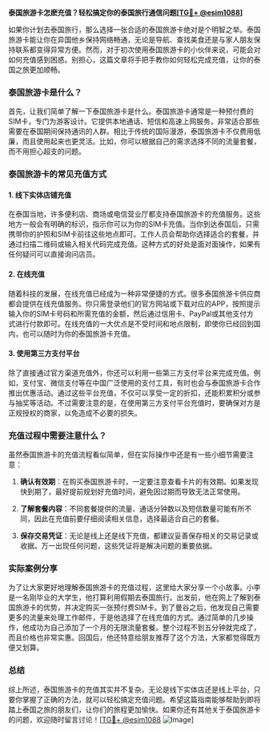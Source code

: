 **泰国旅游卡怎麽充值？轻松搞定你的泰国旅行通信问题[[TG💪+ @esim1088](https://t.me/s/esim1088)]**

如果你计划去泰国旅行，那么选择一张合适的泰国旅游卡绝对是个明智之举。泰国旅游卡能让你在异国他乡保持网络畅通，无论是导航、查找美食还是与家人朋友保持联系都变得异常方便。然而，对于初次使用泰国旅游卡的小伙伴来说，可能会对如何充值感到困惑。别担心，这篇文章将手把手教你如何轻松完成充值，让你的泰国之旅更加顺畅。

### 泰国旅游卡是什么？

首先，让我们简单了解一下泰国旅游卡是什么。泰国旅游卡通常是一种预付费的SIM卡，专门为游客设计。它提供本地通话、短信和高速上网服务，非常适合那些需要在泰国期间保持通讯的人群。相比于传统的国际漫游，泰国旅游卡不仅费用低廉，而且使用起来也更灵活。比如，你可以根据自己的需求选择不同的流量套餐，而不用担心超支的问题。

### 泰国旅游卡的常见充值方式

#### 1. 线下实体店铺充值

在泰国当地，许多便利店、商场或电信营业厅都支持泰国旅游卡的充值服务。这些地方一般会有明确的标识，指示你可以为你的SIM卡充值。当你到达泰国后，只需携带你的护照和SIM卡前往这些地点即可。工作人员会帮助你选择适合的套餐，并通过扫描二维码或输入相关代码完成充值。这种方式的好处是面对面操作，如果有任何疑问可以直接询问店员。

#### 2. 在线充值

随着科技的发展，在线充值已经成为一种非常便捷的方式。很多泰国旅游卡供应商都会提供在线充值服务。你只需登录他们的官方网站或下载对应的APP，按照提示输入你的SIM卡号码和所需充值的金额，然后通过信用卡、PayPal或其他支付方式进行付款即可。在线充值的一大优点是不受时间和地点限制，即使你已经回到国内，也可以随时为你的泰国旅游卡充值。

#### 3. 使用第三方支付平台

除了直接通过官方渠道充值外，你还可以利用一些第三方支付平台来完成充值。例如，支付宝、微信支付等在中国广泛使用的支付工具，有时也会与泰国旅游卡合作推出优惠活动。通过这些平台充值，不仅可以享受一定的折扣，还能积累积分或参与抽奖等活动。不过需要注意的是，在使用第三方支付平台充值时，要确保对方是正规授权的商家，以免造成不必要的损失。

### 充值过程中需要注意什么？

虽然泰国旅游卡的充值流程看似简单，但在实际操作中还是有一些小细节需要注意：

1. **确认有效期**：在购买泰国旅游卡时，一定要注意查看卡片的有效期。如果发现快到期了，最好提前规划好充值时间，避免因过期而导致无法正常使用。
   
2. **了解套餐内容**：不同套餐提供的流量、通话分钟数以及短信数量可能有所不同，因此在充值前要仔细阅读相关信息，选择最适合自己的套餐。

3. **保存交易凭证**：无论是线上还是线下充值，都建议妥善保存相关的交易记录或收据。万一出现任何问题，这些凭证将是解决问题的重要依据。

### 实际案例分享

为了让大家更好地理解泰国旅游卡的充值过程，这里给大家分享一个小故事。小李是一名刚毕业的大学生，他打算利用假期去泰国旅行。出发前，他在网上了解到泰国旅游卡的优势，并决定购买一张预付费SIM卡。到了曼谷之后，他发现自己需要更多的流量来处理工作邮件，于是他选择了在线充值的方式。通过简单的几步操作，他成功为自己添加了一个月的无限流量套餐。整个过程不到五分钟就完成了，而且价格也非常实惠。回国后，他还特意给朋友推荐了这个方法，大家都觉得既方便又划算。

### 总结

综上所述，泰国旅游卡的充值其实并不复杂。无论是线下实体店还是线上平台，只要你掌握了正确的方法，就可以轻松搞定充值问题。希望这篇指南能够帮助到即将踏上泰国之旅的朋友们，让你们的旅程更加愉快。如果你还有其他关于泰国旅游卡的问题，欢迎随时留言讨论！[[TG💪+ @esim1088](https://t.me/s/esim1088) ![Image](https://i.postimg.cc/4NQfJmqS/Snipaste-2025-05-13-00-14-12.png)]